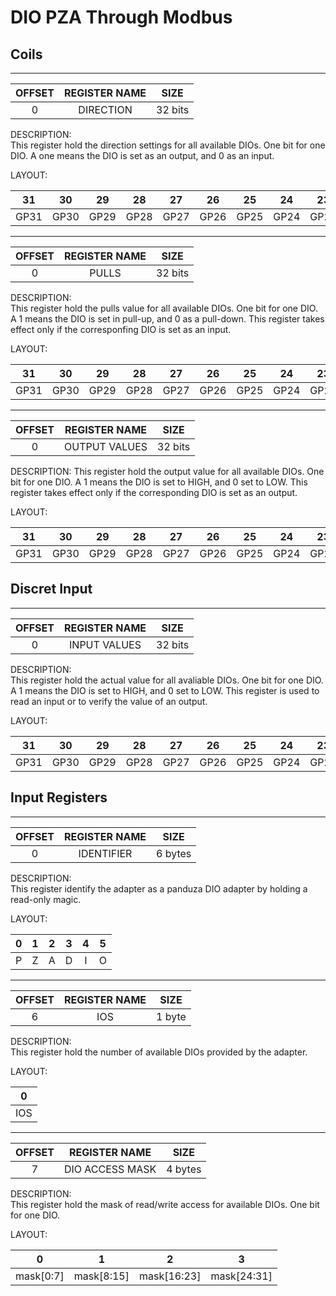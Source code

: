 # DIO PZA Through Modbus

## Coils
---
| OFFSET | REGISTER NAME |  SIZE   |
| :----: | :-----------: | :-----: |
|   0    |   DIRECTION   | 32 bits |

DESCRIPTION:  
This register hold the direction settings for all available DIOs. One bit for one DIO. A one means the DIO is set as an output, and 0 as an input.

LAYOUT:

|  31   |  30   |  29   |  28   |  27   |  26   |  25   |  24   |  23   |  22   |  21   |  20   |  19   |  18   |  17   |  16   |  15   |  14   |  13   |  12   |  11   |  10   |   9   |   8   |   7   |   6   |   5   |   4   |   3   |   2   |   1   |   0   |
| :---: | :---: | :---: | :---: | :---: | :---: | :---: | :---: | :---: | :---: | :---: | :---: | :---: | :---: | :---: | :---: | :---: | :---: | :---: | :---: | :---: | :---: | :---: | :---: | :---: | :---: | :---: | :---: | :---: | :---: | :---: | :---: |
| GP31  | GP30  | GP29   | GP28  | GP27  | GP26  | GP25  | GP24  | GP23  | GP22  | GP21  | GP20  | GP19  | GP18  | GP17  | GP16  | GP15  | GP14  | GP13  | GP12  | GP11  | GP10  |  GP9  |  GP8  |  GP7  |  GP6  |  GP5  |  GP4  |  GP3  |  GP2  | GP1 | GP0 |

---
| OFFSET | REGISTER NAME |  SIZE   |
| :----: | :-----------: | :-----: |
|   0    |     PULLS     | 32 bits |

DESCRIPTION:  
This register hold the pulls value for all available DIOs. One bit for one DIO. A 1 means the DIO is set in pull-up, and 0 as a pull-down. This register takes effect only if the corresponfing DIO is set as an input.

LAYOUT:

|  31   |  30   |  29   |  28   |  27   |  26   |  25   |  24   |  23   |  22   |  21   |  20   |  19   |  18   |  17   |  16   |  15   |  14   |  13   |  12   |  11   |  10   |   9   |   8   |   7   |   6   |   5   |   4   |   3   |   2   |   1   |   0   |
| :---: | :---: | :---: | :---: | :---: | :---: | :---: | :---: | :---: | :---: | :---: | :---: | :---: | :---: | :---: | :---: | :---: | :---: | :---: | :---: | :---: | :---: | :---: | :---: | :---: | :---: | :---: | :---: | :---: | :---: | :---: | :---: |
| GP31  | GP30  | GP29   | GP28  | GP27  | GP26  | GP25  | GP24  | GP23  | GP22  | GP21  | GP20  | GP19  | GP18  | GP17  | GP16  | GP15  | GP14  | GP13  | GP12  | GP11  | GP10  |  GP9  |  GP8  |  GP7  |  GP6  |  GP5  |  GP4  |  GP3  |  GP2  | GP1 | GP0 |

---
| OFFSET | REGISTER NAME |  SIZE   |
| :----: | :-----------: | :-----: |
|   0    | OUTPUT VALUES | 32 bits |

DESCRIPTION:
This register hold the output value for all available DIOs. One bit for one DIO. A 1 means the DIO is set to HIGH, and 0 set to LOW. This register takes effect only if the corresponding DIO is set as an output.

LAYOUT:

|  31   |  30   |  29   |  28   |  27   |  26   |  25   |  24   |  23   |  22   |  21   |  20   |  19   |  18   |  17   |  16   |  15   |  14   |  13   |  12   |  11   |  10   |   9   |   8   |   7   |   6   |   5   |   4   |   3   |   2   |   1   |   0   |
| :---: | :---: | :---: | :---: | :---: | :---: | :---: | :---: | :---: | :---: | :---: | :---: | :---: | :---: | :---: | :---: | :---: | :---: | :---: | :---: | :---: | :---: | :---: | :---: | :---: | :---: | :---: | :---: | :---: | :---: | :---: | :---: |
| GP31  | GP30  | GP29   | GP28  | GP27  | GP26  | GP25  | GP24  | GP23  | GP22  | GP21  | GP20  | GP19  | GP18  | GP17  | GP16  | GP15  | GP14  | GP13  | GP12  | GP11  | GP10  |  GP9  |  GP8  |  GP7  |  GP6  |  GP5  |  GP4  |  GP3  |  GP2  | GP1 | GP0 |

## Discret Input
---
| OFFSET | REGISTER NAME |  SIZE   |
| :----: | :-----------: | :-----: |
|   0    | INPUT VALUES  | 32 bits |

DESCRIPTION:  
This register hold the actual value for all avaliable DIOs. One bit for one DIO. A 1 means the DIO is set to HIGH, and 0 set to LOW. This register is used to read an input or to verify the value of an output.

LAYOUT:

|  31   |  30   |  29   |  28   |  27   |  26   |  25   |  24   |  23   |  22   |  21   |  20   |  19   |  18   |  17   |  16   |  15   |  14   |  13   |  12   |  11   |  10   |   9   |   8   |   7   |   6   |   5   |   4   |   3   |   2   |   1   |   0   |
| :---: | :---: | :---: | :---: | :---: | :---: | :---: | :---: | :---: | :---: | :---: | :---: | :---: | :---: | :---: | :---: | :---: | :---: | :---: | :---: | :---: | :---: | :---: | :---: | :---: | :---: | :---: | :---: | :---: | :---: | :---: | :---: |
| GP31  | GP30  | GP29   | GP28  | GP27  | GP26  | GP25  | GP24  | GP23  | GP22  | GP21  | GP20  | GP19  | GP18  | GP17  | GP16  | GP15  | GP14  | GP13  | GP12  | GP11  | GP10  |  GP9  |  GP8  |  GP7  |  GP6  |  GP5  |  GP4  |  GP3  |  GP2  | GP1 | GP0 |

## Input Registers
---
| OFFSET | REGISTER NAME |  SIZE   |
| :----: | :-----------: | :-----: |
|   0    |  IDENTIFIER   | 6 bytes |

DESCRIPTION:  
This register identify the adapter as a panduza DIO adapter by holding a read-only magic.

LAYOUT:

|   0   |   1   |   2   |   3   |   4   |   5   |
| :---: | :---: | :---: | :---: | :---: | :---: |
|   P   |   Z   |   A   |   D   |   I   |   O   |

---
| OFFSET | REGISTER NAME |  SIZE  |
| :----: | :-----------: | :----: |
|   6    |      IOS      | 1 byte |

DESCRIPTION:  
This register hold the number of available DIOs provided by the adapter.

LAYOUT:

|   0   |
| :---: |
|  IOS  |

---
| OFFSET |  REGISTER NAME  |  SIZE   |
| :----: | :-------------: | :-----: |
|   7    | DIO ACCESS MASK | 4 bytes |

DESCRIPTION:  
This register hold the mask of read/write access for available DIOs. One bit for one DIO.

LAYOUT:

|     0     |     1      |      2      |      3      |
| :-------: | :--------: | :---------: | :---------: |
| mask[0:7] | mask[8:15] | mask[16:23] | mask[24:31] |

